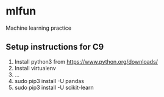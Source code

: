 # mlfun
Machine learning practice

## Setup instructions for C9
1. Install python3 from https://www.python.org/downloads/
2. Install virtualenv
3. ...
4. sudo pip3 install -U pandas
5. sudo pip3 install -U scikit-learn
